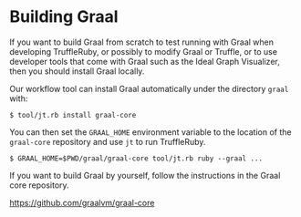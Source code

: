 # Building Graal

If you want to build Graal from scratch to test running with Graal when
developing TruffleRuby, or possibly to modify Graal or Truffle, or to use
developer tools that come with Graal such as the Ideal Graph Visualizer, then
you should install Graal locally.

Our workflow tool can install Graal automatically under the directory `graal` with:

```
$ tool/jt.rb install graal-core
```

You can then set the `GRAAL_HOME` environment variable to the location of the
`graal-core` repository and use `jt` to run TruffleRuby.

```
$ GRAAL_HOME=$PWD/graal/graal-core tool/jt.rb ruby --graal ...
```

If you want to build Graal by yourself, follow the instructions in the Graal core repository.

https://github.com/graalvm/graal-core
